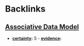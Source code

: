 
# Backlinks
## [Associative Data Model](<Associative Data Model.md>)
- **[certainty](<certainty.md>):** 5
                - **[evidence](<evidence.md>):**

